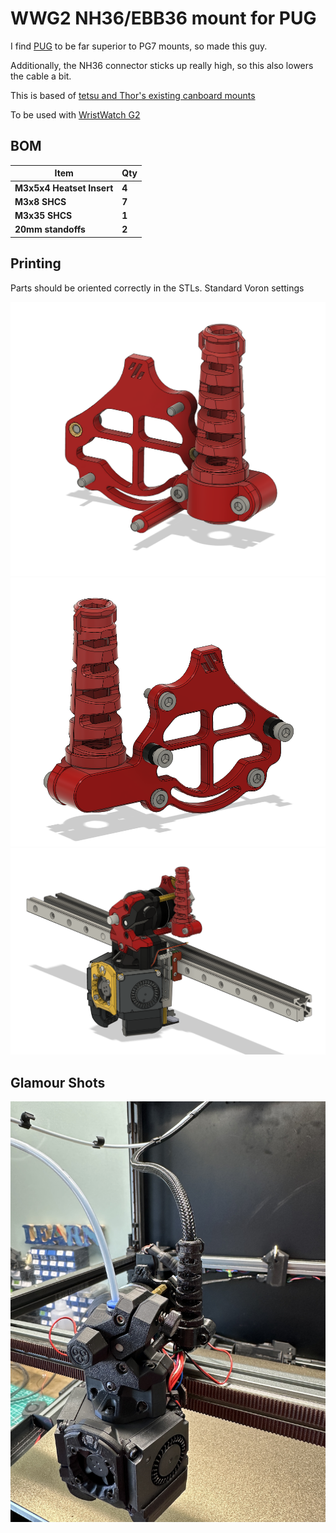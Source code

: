 # WWG2 NH36/EBB36 mount for PUG

I find [PUG](https://www.printables.com/model/378567-pug-parametric-umbilical-gland) to be far superior to PG7 mounts, so made this guy.

Additionally, the NH36 connector sticks up really high, so this also lowers the cable a bit. 

This is based of [tetsu and Thor's existing canboard mounts](https://github.com/tetsu97/WristWatch-G2-Extruder/blob/main/CAD/WWG2_canboard_mounts.step)

To be used with [WristWatch G2](https://github.com/tetsu97/WristWatch-G2-Extruder/tree/main)

## BOM

| **Item**                     | **Qty**    |
| ---------------------------- | ---------- |
| **M3x5x4 Heatset Insert**    | **4**      |
| **M3x8 SHCS**                | **7**      | 
| **M3x35 SHCS**               | **1**      | 
| **20mm standoffs**           | **2**      | 

## Printing

Parts should be oriented correctly in the STLs. Standard Voron settings

![front](https://github.com/therick0996/voron_mods/blob/main/WWG2_NH36_PUG_mount/images/front.png)
![rear](https://github.com/therick0996/voron_mods/blob/main/WWG2_NH36_PUG_mount/images/rear.png)
![with xol](https://github.com/therick0996/voron_mods/blob/main/WWG2_NH36_PUG_mount/images/with_xol.png)

## Glamour Shots

![door closed](https://github.com/therick0996/voron_mods/blob/main/WWG2_NH36_PUG_mount/images/actual.jpg)

